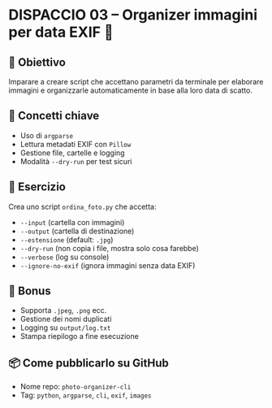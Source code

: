 # DISPACCIO 03 – Organizer immagini per data EXIF 📸

## 🎯 Obiettivo
Imparare a creare script che accettano parametri da terminale per elaborare immagini e organizzarle automaticamente in base alla loro data di scatto.

## 📘 Concetti chiave
- Uso di `argparse`
- Lettura metadati EXIF con `Pillow`
- Gestione file, cartelle e logging
- Modalità `--dry-run` per test sicuri

## 🧪 Esercizio
Crea uno script `ordina_foto.py` che accetta:
- `--input` (cartella con immagini)
- `--output` (cartella di destinazione)
- `--estensione` (default: `.jpg`)
- `--dry-run` (non copia i file, mostra solo cosa farebbe)
- `--verbose` (log su console)
- `--ignore-no-exif` (ignora immagini senza data EXIF)

## 🎁 Bonus
- Supporta `.jpeg`, `.png` ecc.
- Gestione dei nomi duplicati
- Logging su `output/log.txt`
- Stampa riepilogo a fine esecuzione

## 📦 Come pubblicarlo su GitHub
- Nome repo: `photo-organizer-cli`
- Tag: `python`, `argparse`, `cli`, `exif`, `images`